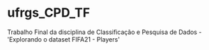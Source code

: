 # ufrgs_CPD_TF
Trabalho Final da disciplina de Classificação e Pesquisa de Dados - 'Explorando o dataset FIFA21 - Players'
